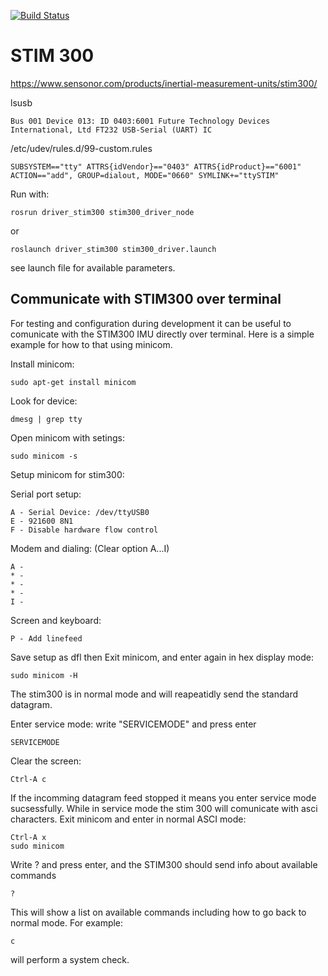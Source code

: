 [![Build Status](https://travis-ci.com/vortexntnu/stim300.svg?branch=master)](https://travis-ci.com/vortexntnu/stim300)

# STIM 300
https://www.sensonor.com/products/inertial-measurement-units/stim300/

lsusb
```
Bus 001 Device 013: ID 0403:6001 Future Technology Devices International, Ltd FT232 USB-Serial (UART) IC
```

/etc/udev/rules.d/99-custom.rules 
```
SUBSYSTEM=="tty" ATTRS{idVendor}=="0403" ATTRS{idProduct}=="6001" ACTION=="add", GROUP=dialout, MODE="0660" SYMLINK+="ttySTIM"
```


Run with:

    rosrun driver_stim300 stim300_driver_node

or

    roslaunch driver_stim300 stim300_driver.launch
    
see launch file for available parameters.

## Communicate with STIM300 over terminal
For testing and configuration during development it can be useful to comunicate with the STIM300 IMU directly over terminal.
Here is a simple example for how to that using minicom.

Install minicom:

    sudo apt-get install minicom

Look for device:

    dmesg | grep tty

Open minicom with setings:

    sudo minicom -s

Setup minicom for stim300:

Serial port setup:

    A - Serial Device: /dev/ttyUSB0
    E - 921600 8N1
    F - Disable hardware flow control

Modem and dialing: (Clear option A...I)

    A -
    * -
    * -
    * -
    I -

Screen and keyboard:

    P - Add linefeed

Save setup as dfl then Exit minicom, and enter again in hex display mode:

    sudo minicom -H

The stim300 is in normal mode and will reapeatidly send the standard datagram.

Enter service mode: write "SERVICEMODE" and press enter

    SERVICEMODE

Clear the screen:

    Ctrl-A c

If the incomming datagram feed stopped it means you enter service mode sucsessfully. While in service mode the stim 300 will comunicate with asci characters. Exit minicom and enter in normal ASCI mode:

    Ctrl-A x
    sudo minicom

Write ? and press enter, and the STIM300 should send info about available commands

    ?

This will show a list on available commands including how to go back to normal mode. For example:

    c

 will perform a system check.
